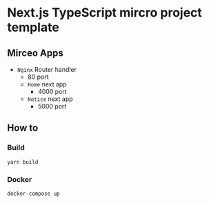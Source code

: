 # Next.js TypeScript mircro project template

## Mirceo Apps
- `Nginx` Router handler
  - 80 port
  - `Home` next app
    - 4000 port
  - `Notice` next app
    - 5000 port


## How to

### Build

```
yarn build
```

### Docker

```
docker-compose up
```
